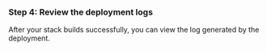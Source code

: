 <!-- usedin: [ _general/Introduction] - post: -->


### Step 4: Review the deployment logs

After your stack builds successfully, you can view the log generated by the deployment.

